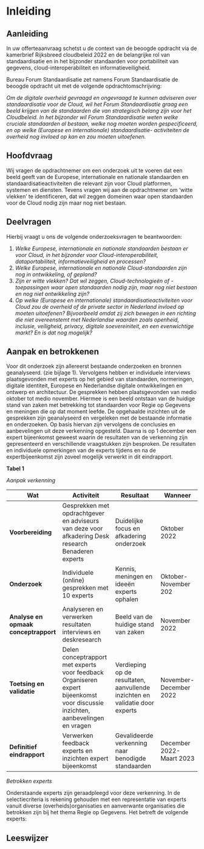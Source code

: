 # Inleiding

## Aanleiding

In uw offerteaanvraag schetst u de context van de beoogde opdracht via de kamerbrief Rijksbreed cloudbeleid 2022 en de belangrijke rol van standaardisatie en in het bijzonder standaarden voor portabiliteit van gegevens, cloud-interoperabiliteit en informatieveiligheid.

Bureau Forum Standaardisatie zet namens Forum Standaardisatie de beoogde opdracht uit met de volgende opdrachtomschrijving:

*Om de digitale overheid gevraagd en ongevraagd te kunnen adviseren over standaardisatie voor de Cloud, wil het Forum Standaardisatie graag een beeld krijgen van de standaarden die van strategisch belang zijn voor het Cloudbeleid. In het bijzonder wil Forum Standaardisatie weten welke cruciale standaarden al bestaan, welke nog moeten worden gespecificeerd, en op welke (Europese en internationale) standaardisatie- activiteiten de overheid nog invloed op kan en zou moeten uitoefenen.*

## Hoofdvraag

Wij vragen de opdrachtnemer om een onderzoek uit te voeren dat een beeld geeft van de Europese, internationale en nationale standaarden en standaardisatieactiviteiten die relevant zijn voor Cloud platformen, systemen en diensten. Tevens vragen wij aan de opdrachtnemer om ‘witte vlekken’ te identificeren, dat wil zeggen domeinen waar open standaarden voor de Cloud nodig zijn maar nog niet bestaan.

## Deelvragen

Hierbij vraagt u ons de volgende onderzoeksvragen te beantwoorden:

1.  *Welke Europese, internationale en nationale standaarden bestaan er voor Cloud, in het bijzonder voor Cloud-interoperabiliteit, dataportabiliteit, informatieveiligheid en processen?*
2.  *Welke Europese, internationale en nationale Cloud-standaarden zijn nog in ontwikkeling, of gepland?*
3.  *Zijn er witte vlekken? Dat wil zeggen, Cloud-technologieën of - toepassingen waar open standaarden nodig zijn, maar nog niet bestaan en nog niet ontwikkeling zijn?*
4.  *Op welke (Europese en internationale) standaardisatieactiviteiten voor Cloud zou de overheid of de private sector in Nederland invloed op moeten uitoefenen? Bijvoorbeeld omdat zij zich bewegen in een richting die niet overeenstemt met Nederlandse waarden zoals openheid, inclusie, veiligheid, privacy, digitale soevereiniteit, en een evenwichtige markt? En is dat nog mogelijk?*

## Aanpak en betrokkenen

Voor dit onderzoek zijn allereerst bestaande onderzoeken en bronnen geanalyseerd. (zie bijlage 1). Vervolgens hebben er individuele interviews plaatsgevonden met experts op het gebied van standaarden, normeringen, digitale identiteit, Europese en Nederlandse digitale ontwikkelingen en ontwerp en architectuur. De gesprekken hebben plaatsgevonden van medio oktober tot medio november. Hiermee is een beeld ontstaan van de huidige stand van zaken met betrekking tot standaarden voor Regie op Gegevens en meningen die op dat moment leefde. De opgehaalde inzichten uit de gesprekken zijn geanalyseerd en vergeleken met de bestaande informatie en onderzoeken. Op basis hiervan zijn vervolgens de conclusies en aanbevelingen uit deze verkenning opgesteld. Daarna is op 1 december een expert bijeenkomst geweest waarin de resultaten van de verkenning zijn gepresenteerd en verschillende vraagstukken zijn besproken. De resultaten en individuele opmerkingen van de experts tijdens en na de expertbijeenkomst zijn zoveel mogelijk verwerkt in dit eindrapport.

**Tabel 1**

*Aanpak verkenning*

| **Wat**                                  | **Activiteit**                                                                                                                   | **Resultaat**                                                                 | **Wanneer**               |
|------------------------------------------|----------------------------------------------------------------------------------------------------------------------------------|-------------------------------------------------------------------------------|---------------------------|
| **Voorbereiding**                        | Gesprekken met opdrachtgever en adviseurs van deze voor afkadering Desk research  Benaderen experts                              | Duidelijke focus en afkadering onderzoek                                      | Oktober 2022              |
| **Onderzoek**                            | Individuele (online) gesprekken  met 10 experts                                                                                  | Kennis, meningen en ideeën experts ophalen                                    | Oktober-November 202      |
| **Analyse en opmaak** **conceptrapport** | Analyseren en verwerken resultaten interviews en deskresearch                                                                    | Beeld van de huidige stand  van zaken                                         | November 2022             |
| **Toetsing en validatie**                | Delen conceptrapport met  experts voor feedback Organiseren expert bijeenkomst voor discussie inzichten, aanbevelingen en vragen | Verdieping op de resultaten, aanvullende inzichten en validatie door experts  | November- December 2022   |
| **Definitief eindrapport**               | Verwerken feedback experts en inzichten expert bijeenkomst                                                                       | Gevalideerde verkenning  naar benodigde standaarden                           | December 2022- Maart 2023 |

*Betrokken experts*

Onderstaande experts zijn geraadpleegd voor deze verkenning. In de selectiecriteria is rekening gehouden met een representatie van experts vanuit diverse (overheids)organisaties en aanverwante organisaties die betrokken zijn bij het thema Regie op Gegevens. Het betreft de volgende experts:

## Leeswijzer

